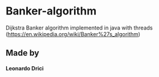 # Banker-algorithm
Dijkstra Banker algorithm implemented in java with threads (https://en.wikipedia.org/wiki/Banker%27s_algorithm)

## Made by
#### Leonardo Drici
